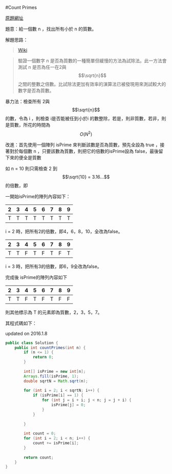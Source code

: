 
#Count Primes

[原題網址](https://leetcode.com/problems/count-primes/)

題意：給一個數 n ，找出所有小於 n 的質數。

解題思路：

>[Wiki](https://zh.wikipedia.org/wiki/%E7%B4%A0%E6%95%B0)

>驗證一個數字 n 是否為質數的一種簡單但緩慢的方法為試除法。此一方法會測試 n 是否為任一在2與$$\sqrt{n}$$之間的整數之倍數。比試除法更加有效率的演算法已被發現用來測試較大的數字是否為質數。

暴力法：檢查所有 2與$$\sqrt{n}$$ 的數，令為 i ，則檢查 i是否能被任到小於i 的數整除，若是，則非質數，若非，則是質數，所花的時間為 $$O(N^{2})$$


改進：首先使用一個陣列 isPrime 來判斷該數是否為質數，預先全設為 true ，接著對於每個數 n ，只要該數為質數，則把它的倍數的isPrime設為 false，最後留下來的便全是質數

如 n = 10 則只需檢查 2 到 $$\sqrt{10} = 3.16...$$ 的倍數，即

一開始isPrime的陣列內容如下：

| 2 | 3 | 4 | 5 | 6 | 7 | 8 | 9 |
| -- | -- | -- | -- | -- | -- | -- | -- |
| T | T | T | T | T | T | T | T |

i = 2 時，把所有2的倍數，即4，6，8，10，全改為false。 

| 2 | 3 | 4 | 5 | 6 | 7 | 8 | 9 |
| -- | -- | -- | -- | -- | -- | -- | -- |
| T | T | F | T | F | T | F | T |

i = 3 時，把所有3的倍數，即6，9全改為false。  

完成後 isPrime的陣列內容如下

| 2 | 3 | 4 | 5 | 6 | 7 | 8 | 9 |
| -- | -- | -- | -- | -- | -- | -- | -- |
| T | T | F | T | F | T | F | F |

則其他標示為 T 的元素即為質數，2，3，5，7。

其程式碼如下：

updated on 2016.1.8

```java
public class Solution {
    public int countPrimes(int n) {
        if (n <= 1) {
            return 0;
        }
        
        int[] isPrime = new int[n];
        Arrays.fill(isPrime, 1);
        double sqrtN = Math.sqrt(n);
        
        for (int i = 2; i < sqrtN; i++) {
            if (isPrime[i] == 1) {
                for (int j = i + i; j < n; j = j + i) {
                    isPrime[j] = 0;
                }
            }
            
        }
        
        int count = 0;
        for (int i = 2; i < n; i++) {
            count += isPrime[i];
        }
        
        return count;
    }
}
```